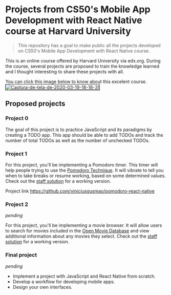 # Projects from CS50's Mobile App Development with React Native course at Harvard University
> This repository has a goal to make public all the projects developed on CS50's Mobile App Development with React Native course.

This is an online course offered by Harvard University via edx.org. During the course, several projects are proposed to train the knowledge learned and I thought interesting to share these projects with all.  

You can click this image below to know about this excelent course.
<a href="https://courses.edx.org/courses/course-v1:HarvardX+CS50M+Mobile/course/"><img src="https://i.ibb.co/GPdM010/Captura-de-tela-de-2020-03-19-18-16-31.png" alt="Captura-de-tela-de-2020-03-19-18-16-31" border="1"></a>

## Proposed projects

### Project 0 

The goal of this project is to practice JavaScript and its paradigms by creating
a TODO app. This app should be able to add TODOs and track the number of total
TODOs as well as the number of unchecked TODOs.

### Project 1 

For this project, you'll be implementing a Pomodoro timer. This timer will help
people trying to use the [Pomodoro Technique](https://en.wikipedia.org/wiki/Pomodoro_Technique).
It will vibrate to tell you when to take breaks or resume working, based on some
determined values. Check out the [staff solution](#staff-solution) for a working
version.

Project link https://github.com/viniciusgusmao/pomodoro-react-native

### Project 2 
*pending*

For this project, you'll be implementing a movie browser. It will allow users to
search for movies included in the [Open Movie Database](http://www.omdbapi.com/)
and view additional information about any movies they select. Check out the
[staff solution](#staff-solution) for a working version.

### Final project
*pending*
- Implement a project with JavaScript and React Native from scratch.
- Develop a workflow for developing mobile apps.
- Design your own interfaces.
